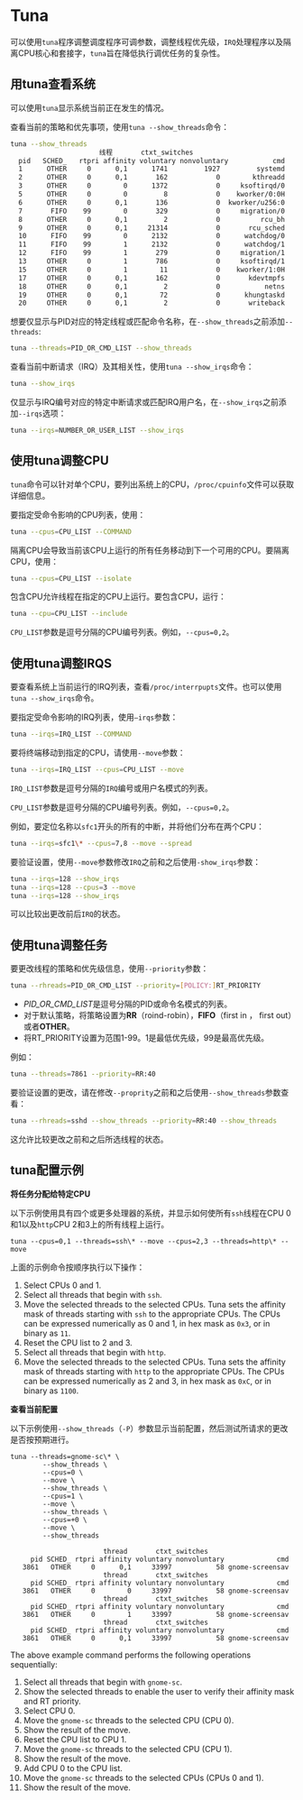 # Tuna

可以使用`tuna`程序调整调度程序可调参数，调整线程优先级，`IRQ`处理程序以及隔离CPU核心和套接字，`tuna`旨在降低执行调优任务的复杂性。



## 用tuna查看系统

可以使用`tuna`显示系统当前正在发生的情况。

查看当前的策略和优先事项，使用`tuna --show_threads`命令：

```bash
tuna --show_threads
                      线程       ctxt_switches
  pid   SCHED_   rtpri affinity voluntary nonvoluntary           cmd
  1      OTHER     0      0,1      1741         1927         systemd
  2      OTHER     0      0,1       162            0        kthreadd
  3      OTHER     0        0      1372            0     ksoftirqd/0
  5      OTHER     0        0         8            0    kworker/0:0H
  6      OTHER     0      0,1       136            0  kworker/u256:0
  7       FIFO    99        0       329            0     migration/0
  8      OTHER     0      0,1         2            0          rcu_bh
  9      OTHER     0      0,1     21314            0       rcu_sched
  10      FIFO    99        0      2132            0      watchdog/0
  11      FIFO    99        1      2132            0      watchdog/1
  12      FIFO    99        1       279            0     migration/1
  13     OTHER     0        1       786            0     ksoftirqd/1
  15     OTHER     0        1        11            0    kworker/1:0H
  17     OTHER     0      0,1       162            0       kdevtmpfs
  18     OTHER     0      0,1         2            0           netns
  19     OTHER     0      0,1        72            0      khungtaskd
  20     OTHER     0      0,1         2            0       writeback
```



想要仅显示与PID对应的特定线程或匹配命令名称，在`--show_threads`之前添加`--threads`:

```bash
tuna --threads=PID_OR_CMD_LIST --show_threads
```

查看当前中断请求（IRQ）及其相关性，使用`tuna --show_irqs`命令：

```bash
tuna --show_irqs
```

仅显示与IRQ编号对应的特定中断请求或匹配IRQ用户名，在`--show_irqs`之前添加`--irqs`选项：

```bash
tuna --irqs=NUMBER_OR_USER_LIST --show_irqs
```

## 使用tuna调整CPU

`tuna`命令可以针对单个CPU，要列出系统上的CPU，`/proc/cpuinfo`文件可以获取详细信息。

要指定受命令影响的CPU列表，使用：

```bash
tuna --cpus=CPU_LIST --COMMAND
```

隔离CPU会导致当前该CPU上运行的所有任务移动到下一个可用的CPU。要隔离CPU，使用：

```bash
tuna --cpus=CPU_LIST --isolate
```

包含CPU允许线程在指定的CPU上运行。要包含CPU，运行：

```bash
tuna --cpu=CPU_LIST --include
```

`CPU_LIST`参数是逗号分隔的CPU编号列表。例如，`--cpus=0,2`。

## 使用tuna调整IRQS

要查看系统上当前运行的IRQ列表，查看`/proc/interrpupts`文件。也可以使用`tuna --show_irqs`命令。

要指定受命令影响的IRQ列表，使用`–irqs`参数：

```bash
tuna --irqs=IRQ_LIST --COMMAND
```

要将终端移动到指定的CPU，请使用`--move`参数：

```bash
tuna --irqs=IRQ_LIST --cpus=CPU_LIST --move
```

`IRQ_LIST`参数是逗号分隔的`IRQ`编号或用户名模式的列表。

`CPU_LIST`参数是逗号分隔的CPU编号列表。例如，`--cpus=0,2`。

例如，要定位名称以`sfc1`开头的所有的中断，并将他们分布在两个CPU：

```bash
tuna --irqs=sfc1\* --cpus=7,8 --move --spread
```

要验证设置，使用`--move`参数修改`IRQ`之前和之后使用`-show_irqs`参数：

```bash
tuna --irqs=128 --show_irqs
tuna --irqs=128 --cpus=3 --move
tuna --irqs=128 --show_irqs
```

可以比较出更改前后`IRQ`的状态。

## 使用tuna调整任务

要更改线程的策略和优先级信息，使用`--priority`参数：

```bash
tuna --rhreads=PID_OR_CMD_LIST --priority=[POLICY:]RT_PRIORITY
```

- *PID_OR_CMD_LIST*是逗号分隔的PID或命令名模式的列表。
- 对于默认策略，将策略设置为**RR**（roind-robin），**FIFO**（first in ， first out）或者**OTHER**。
- 将RT_PRIORITY设置为范围1-99。1是最低优先级，99是最高优先级。



例如：

```bash
tuna --threads=7861 --priority=RR:40
```

要验证设置的更改，请在修改`--proprity`之前和之后使用`--show_threads`参数查看：

```bash
tuna --rhreads=sshd --show_threads --priority=RR:40 --show_threads
```

这允许比较更改之前和之后所选线程的状态。

## tuna配置示例

**将任务分配给特定CPU**

以下示例使用具有四个或更多处理器的系统，并显示如何使所有`ssh`线程在CPU 0和1以及`http`CPU 2和3上的所有线程上运行。

```
tuna --cpus=0,1 --threads=ssh\* --move --cpus=2,3 --threads=http\* --move
```

上面的示例命令按顺序执行以下操作：

1. Select CPUs 0 and 1.
2. Select all threads that begin with `ssh`.
3. Move the selected threads to the selected CPUs. Tuna sets the affinity mask of threads starting with `ssh` to the appropriate CPUs. The CPUs can be expressed numerically as 0 and 1, in hex mask as `0x3`, or in binary as `11`.
4. Reset the CPU list to 2 and 3.
5. Select all threads that begin with `http`.
6. Move the selected threads to the selected CPUs. Tuna sets the affinity mask of threads starting with `http` to the appropriate CPUs. The CPUs can be expressed numerically as 2 and 3, in hex mask as `0xC`, or in binary as `1100`.

**查看当前配置**

以下示例使用`--show_threads`（`-P`）参数显示当前配置，然后测试所请求的更改是否按预期进行。

```
tuna --threads=gnome-sc\* \
        --show_threads \
        --cpus=0 \
        --move \
        --show_threads \
        --cpus=1 \
        --move \
        --show_threads \
        --cpus=+0 \
        --move \
        --show_threads

                       thread       ctxt_switches
     pid SCHED_ rtpri affinity voluntary nonvoluntary             cmd
   3861   OTHER     0      0,1     33997           58 gnome-screensav
                       thread       ctxt_switches
     pid SCHED_ rtpri affinity voluntary nonvoluntary             cmd
   3861   OTHER     0        0     33997           58 gnome-screensav
                       thread       ctxt_switches
     pid SCHED_ rtpri affinity voluntary nonvoluntary             cmd
   3861   OTHER     0        1     33997           58 gnome-screensav
                       thread       ctxt_switches
     pid SCHED_ rtpri affinity voluntary nonvoluntary             cmd
   3861   OTHER     0      0,1     33997           58 gnome-screensav
```

The above example command performs the following operations sequentially:

1. Select all threads that begin with `gnome-sc`.
2. Show the selected threads to enable the user to verify their affinity mask and RT priority.
3. Select CPU 0.
4. Move the `gnome-sc` threads to the selected CPU (CPU 0).
5. Show the result of the move.
6. Reset the CPU list to CPU 1.
7. Move the `gnome-sc` threads to the selected CPU (CPU 1).
8. Show the result of the move.
9. Add CPU 0 to the CPU list.
10. Move the `gnome-sc` threads to the selected CPUs (CPUs 0 and 1).
11. Show the result of the move.